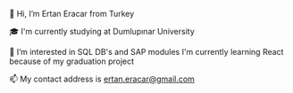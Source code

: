 👋 Hi, I’m Ertan Eracar from Turkey

🎓 I'm currently studying at Dumlupınar University

👀 I’m interested in SQL DB's and SAP modules I'm currently learning React because of my graduation project

📫 My contact address is ertan.eracar@gmail.com
